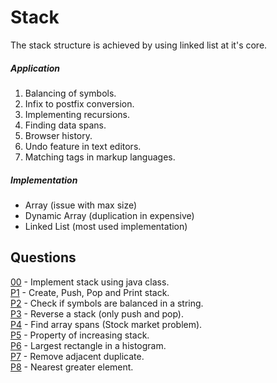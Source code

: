 # Stack
The stack structure is achieved by using linked list at it's core. 

##### Application
1. Balancing of symbols.
2. Infix to postfix conversion.
3. Implementing recursions.
4. Finding data spans.
5. Browser history.
6. Undo feature in text editors.
7. Matching tags in markup languages.

##### Implementation
* Array (issue with max size)
* Dynamic Array (duplication in expensive)
* Linked List (most used implementation)

## Questions
[00](https://github.com/Lakshitnagar/DS-ALGO/blob/master/ds/stack/Stack.java) - Implement stack using java class.\
[P1](https://github.com/Lakshitnagar/DS-ALGO/tree/master/ds/stack/p1) - Create, Push, Pop and Print stack.\
[P2](https://github.com/Lakshitnagar/DS-ALGO/tree/master/ds/stack/p2) - Check if symbols are balanced in a string.\
[P3](https://github.com/Lakshitnagar/DS-ALGO/tree/master/ds/stack/p3) - Reverse a stack (only push and pop).\
[P4](https://github.com/Lakshitnagar/DS-ALGO/tree/master/ds/stack/p4) - Find array spans (Stock market problem).\
[P5](https://github.com/Lakshitnagar/DS-ALGO/tree/master/ds/stack/p5) - Property of increasing stack.\
[P6](https://github.com/Lakshitnagar/DS-ALGO/tree/master/ds/stack/p6) - Largest rectangle in a histogram.\
[P7](https://github.com/Lakshitnagar/DS-ALGO/tree/master/ds/stack/p7) - Remove adjacent duplicate.\
[P8](https://github.com/Lakshitnagar/DS-ALGO/tree/master/ds/stack/p8) - Nearest greater element.
